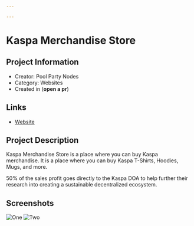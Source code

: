 ```yaml
---

---
```

# Kaspa Merchandise Store

## Project Information
<!---
Feel free to add/remove fields as you see fit.
--->
- Creator: Pool Party Nodes
- Category: Websites
- Created in (**open a pr**)
## Links
- [Website](https://poolpartynodes.com/product-category/kaspa-clothing-shop/)

## Project Description
Kaspa Merchandise Store is a place where you can buy Kaspa merchandise. It is a place where you can buy Kaspa T-Shirts, Hoodies, Mugs, and more.

50% of the sales profit goes directly to the Kaspa DOA to help further their research into creating a sustainable decentralized ecosystem.

## Screenshots
![One](https://media.discordapp.net/attachments/1138764714747363369/1144010269434056754/kaspa-banner-1024x450.png)
![Two](https://media.discordapp.net/attachments/1138764714747363369/1144010294650220594/image.png)
